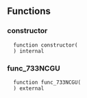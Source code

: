 


## Functions
### constructor
```solidity
  function constructor(
  ) internal
```




### func_733NCGU
```solidity
  function func_733NCGU(
  ) external
```




